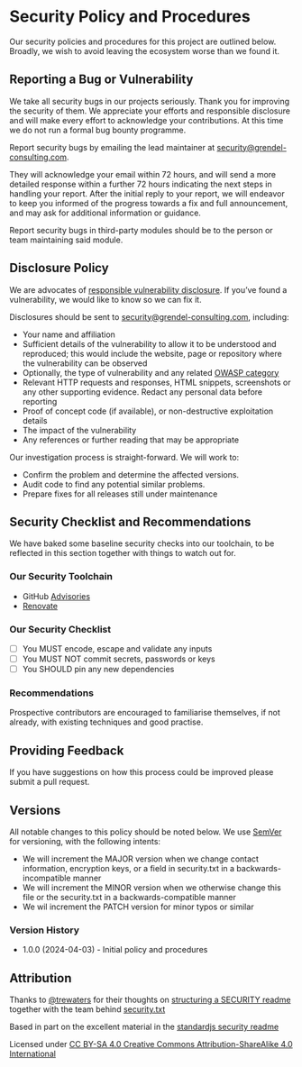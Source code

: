 # Security Policy and Procedures

Our security policies and procedures for this project are outlined below. Broadly,
we wish to avoid leaving the ecosystem worse than we found it.

## Reporting a Bug or Vulnerability

We take all security bugs in our projects seriously. Thank you for improving the
security of them. We appreciate your efforts and responsible disclosure and will
make every effort to acknowledge your contributions. At this time we do not run
a formal bug bounty programme.

Report security bugs by emailing the lead maintainer at
[security@grendel-consulting.com][security].

They will acknowledge your email within 72 hours, and will send a more detailed
response within a further 72 hours indicating the next steps in handling your
report. After the initial reply to your report, we will endeavor to keep you
informed of the progress towards a fix and full announcement, and may ask for
additional information or guidance.

Report security bugs in third-party modules should be to the person or team
maintaining said module.

## Disclosure Policy

We are advocates of [responsible vulnerability disclosure][disclosure]. If you’ve
found a vulnerability, we would like to know so we can fix it.

Disclosures should be sent to [security@grendel-consulting.com][security], including:

- Your name and affiliation
- Sufficient details of the vulnerability to allow it to be understood and
  reproduced; this would include the website, page or repository where the
  vulnerability can be observed
- Optionally, the type of vulnerability and any related [OWASP category][category]
- Relevant HTTP requests and responses, HTML snippets, screenshots or any other
  supporting evidence. Redact any personal data before reporting
- Proof of concept code (if available), or non-destructive exploitation details
- The impact of the vulnerability
- Any references or further reading that may be appropriate

Our investigation process is straight-forward. We will work to:

- Confirm the problem and determine the affected versions.
- Audit code to find any potential similar problems.
- Prepare fixes for all releases still under maintenance

## Security Checklist and Recommendations

We have baked some baseline security checks into our toolchain, to be reflected
in this section together with things to watch out for.

### Our Security Toolchain

- GitHub [Advisories](https://github.com/grendel-consulting/risen-world/security/advisories)
- [Renovate](https://renovate.whitesourcesoftware.com/)

### Our Security Checklist

- [ ] You MUST encode, escape and validate any inputs
- [ ] You MUST NOT commit secrets, passwords or keys
- [ ] You SHOULD pin any new dependencies

### Recommendations

Prospective contributors are encouraged to familiarise themselves, if not already,
with existing techniques and good practise.

## Providing Feedback

If you have suggestions on how this process could be improved please submit a
pull request.

## Versions

All notable changes to this policy should be noted below. We use
[SemVer](https://semver.org) for versioning, with the following intents:

- We will increment the MAJOR version when we change contact information,
  encryption keys, or a field in security.txt in a backwards-incompatible manner
- We will increment the MINOR version when we otherwise change this file or the
  security.txt in a backwards-compatible manner
- We wil increment the PATCH version for minor typos or similar

### Version History

- 1.0.0 (2024-04-03) - Initial policy and procedures

## Attribution

Thanks to [@trewaters](https://github.com/trewaters) for their thoughts on
[structuring a SECURITY readme](https://github.com/Trewaters/security-README)
together with the team behind [security.txt](https://securitytxt.org/)

Based in part on the excellent material in the [standardjs security readme](https://github.com/standard/.github/blob/master/SECURITY.md)

Licensed under [CC BY-SA 4.0 Creative Commons Attribution-ShareAlike 4.0 International](https://creativecommons.org/licenses/by-sa/4.0/)

[security]: mailto:security@grendel-consulting.com
[disclosure]: https://cheatsheetseries.owasp.org/cheatsheets/Vulnerability_Disclosure_Cheat_Sheet.html#responsible-or-coordinated-disclosure
[category]: https://owasp.org/www-project-top-ten/